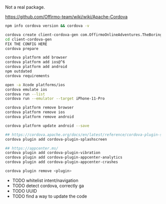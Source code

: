 Not a real package.

https://github.com/Offirmo-team/wiki/wiki/Apache-Cordova

```bash
npm info cordova version && cordova -v

cordova create client-cordova-gen com.OffirmoOnlineAdventures.TheBoringRPG TheBoringRPG
cd client-cordova-gen
FIX THE CONFIG HERE
cordova prepare

cordova platform add browser
cordova platform add ios@^6
cordova platform add android
npm outdated
cordova requirements

open -a Xcode platforms/ios
cordova emulate ios
cordova run --list
cordova run --emulator --target iPhone-11-Pro

cordova platform remove browser
cordova platform remove ios
cordova platform remove android

cordova platform update android --save

## https://cordova.apache.org/docs/en/latest/reference/cordova-plugin-splashscreen/
cordova plugin add cordova-plugin-splashscreen

## https://appcenter.ms/
cordova plugin add cordova-plugin-vibration
cordova plugin add cordova-plugin-appcenter-analytics
cordova plugin add cordova-plugin-appcenter-crashes

cordova plugin remove <plugin>
```

* TODO whitelist intent/navigation
* TODO detect cordova, correctly ga
* TODO UUID
* TODO find a way to update the code
